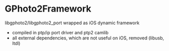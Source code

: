 # GPhoto2Framework
libgphoto2/libgphoto2_port wrapped as iOS dynamic framework
* compiled in ptp/ip port driver and ptp2 camlib
* all external dependencies, which are not useful on iOS, removed (libusb, ltdl)
